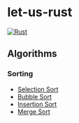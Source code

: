 # let-us-rust

[![Rust](https://github.com/scopeInfinity/let-us-rust/actions/workflows/rust.yml/badge.svg)](https://github.com/scopeInfinity/let-us-rust/actions/workflows/rust.yml)

## Algorithms

### Sorting
* [Selection Sort](src/sort/selection.rs)
* [Bubble Sort](src/sort/bubble.rs)
* [Insertion Sort](src/sort/insertion.rs)
* [Merge Sort](src/sort/merge.rs)

